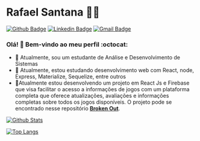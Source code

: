 # Rafael Santana :man_technologist:

[![Github Badge](https://img.shields.io/badge/-Github-000?style=flat-square&logo=Github&logoColor=white&link=https://github.com/rafalmeida73)](https://github.com/rafalmeida73)
[![Linkedin Badge](https://img.shields.io/badge/-LinkedIn-blue?style=flat-square&logo=Linkedin&logoColor=white&link=https://https://www.linkedin.com/in/rafael-santana-5876a117a/)](https://https://www.linkedin.com/in/rafael-santana-5876a117a/)
[![Gmail Badge](https://img.shields.io/badge/-Gmail-c14438?style=flat-square&logo=Gmail&logoColor=white&link=mailto:rafaelsantana7213@gmail.com)](mailto:rafaelsantana7213@gmail.com)


### Olá! 👋 Bem-vindo ao meu perfil :octocat:

- 🔭 Atualmente, sou um estudante de Análise e Desenvolvimento de Sistemas
- 🌱 Atualmente, estou estudando desenvolvimento web com React, node, Express, Materialize, Sequelize, entre outros
- 👯Atualmente estou desenvolvendo um projeto em React Js e Firebase que visa facilitar o acesso a informações de jogos com um plataforma completa que oferece atualizações, avaliações e informações completas sobre todos os jogos disponíveis. O projeto pode se encontrado nesse repositório [**Broken Out**](https://github.com/rafalmeida73/brokenOut).

[![Github Stats](https://github-readme-stats.vercel.app/api?username=rafalmeida73&hide=stars,issues&show_icons=true&theme=dark)](https://github.com/rafalmeida73)

[![Top Langs](https://github-readme-stats.vercel.app/api/top-langs/?username=rafalmeida73&layout=compact)](https://github.com/rafalmeida73)

